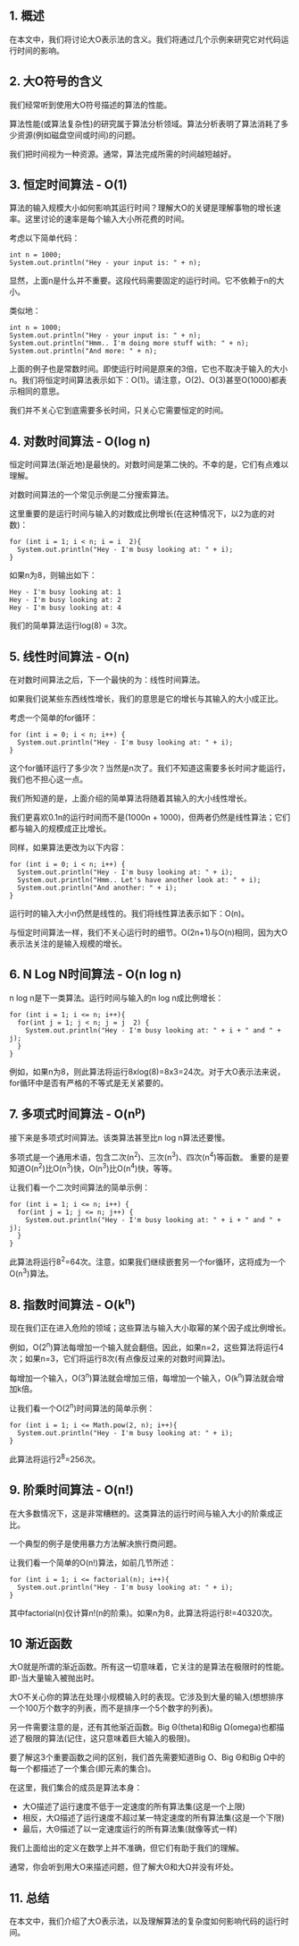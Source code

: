 ## 1. 概述

在本文中，我们将讨论大O表示法的含义。我们将通过几个示例来研究它对代码运行时间的影响。

## 2. 大O符号的含义

我们经常听到使用大O符号描述的算法的性能。

算法性能(或算法复杂性)的研究属于算法分析领域。算法分析表明了算法消耗了多少资源(例如磁盘空间或时间)的问题。

我们把时间视为一种资源。通常，算法完成所需的时间越短越好。

## 3. 恒定时间算法 - O(1)

算法的输入规模大小如何影响其运行时间？理解大O的关键是理解事物的增长速率。这里讨论的速率是每个输入大小所花费的时间。

考虑以下简单代码：

```
int n = 1000;
System.out.println("Hey - your input is: " + n);
```

显然，上面n是什么并不重要。这段代码需要固定的运行时间。它不依赖于n的大小。

类似地：

```
int n = 1000;
System.out.println("Hey - your input is: " + n);
System.out.println("Hmm.. I'm doing more stuff with: " + n);
System.out.println("And more: " + n);
```

上面的例子也是常数时间。即使运行时间是原来的3倍，它也不取决于输入的大小n。我们将恒定时间算法表示如下：O(1)。请注意，O(2)、O(3)甚至O(1000)都表示相同的意思。

我们并不关心它到底需要多长时间，只关心它需要恒定的时间。

## 4. 对数时间算法 - O(log n)

恒定时间算法(渐近地)是最快的。对数时间是第二快的。不幸的是，它们有点难以理解。

对数时间算法的一个常见示例是二分搜索算法。

这里重要的是运行时间与输入的对数成比例增长(在这种情况下，以2为底的对数)：

```
for (int i = 1; i < n; i = i  2){
  System.out.println("Hey - I'm busy looking at: " + i);
}
```

如果n为8，则输出如下：

```
Hey - I'm busy looking at: 1
Hey - I'm busy looking at: 2
Hey - I'm busy looking at: 4
```

我们的简单算法运行log(8) = 3次。

## 5. 线性时间算法 - O(n)

在对数时间算法之后，下一个最快的为：线性时间算法。

如果我们说某些东西线性增长，我们的意思是它的增长与其输入的大小成正比。

考虑一个简单的for循环：

```
for (int i = 0; i < n; i++) {
  System.out.println("Hey - I'm busy looking at: " + i);
}
```

这个for循环运行了多少次？当然是n次了。我们不知道这需要多长时间才能运行，我们也不担心这一点。

我们所知道的是，上面介绍的简单算法将随着其输入的大小线性增长。

我们更喜欢0.1n的运行时间而不是(1000n + 1000)，但两者仍然是线性算法；它们都与输入的规模成正比增长。

同样，如果算法更改为以下内容：

```
for (int i = 0; i < n; i++) {
  System.out.println("Hey - I'm busy looking at: " + i);
  System.out.println("Hmm.. Let's have another look at: " + i);
  System.out.println("And another: " + i);
}
```

运行时的输入大小n仍然是线性的。我们将线性算法表示如下：O(n)。

与恒定时间算法一样，我们不关心运行时的细节。O(2n+1)与O(n)相同，因为大O表示法关注的是输入规模的增长。

## 6. N Log N时间算法 - O(n log n)

n log n是下一类算法。运行时间与输入的n log n成比例增长：

```
for (int i = 1; i <= n; i++){
  for(int j = 1; j < n; j = j  2) {
    System.out.println("Hey - I'm busy looking at: " + i + " and " + j);
  }
}
```

例如，如果n为8，则此算法将运行8xlog(8)=8x3=24次。对于大O表示法来说，for循环中是否有严格的不等式是无关紧要的。

## 7. 多项式时间算法 - O(n<sup>p</sup>)

接下来是多项式时间算法。该类算法甚至比n log n算法还要慢。

多项式是一个通用术语，包含二次(n<sup>2</sup>)、三次(n<sup>3</sup>)、四次(n<sup>4</sup>)等函数。
重要的是要知道O(n<sup>2</sup>)比O(n<sup>3</sup>)快，O(n<sup>3</sup>)比O(n<sup>4</sup>)快，等等。

让我们看一个二次时间算法的简单示例：

```
for (int i = 1; i <= n; i++) {
  for(int j = 1; j <= n; j++) {
    System.out.println("Hey - I'm busy looking at: " + i + " and " + j);
  }
}
```

此算法将运行8<sup>2</sup>=64次。注意，如果我们继续嵌套另一个for循环，这将成为一个O(n<sup>3</sup>)算法。

## 8. 指数时间算法 - O(k<sup>n</sup>)

现在我们正在进入危险的领域；这些算法与输入大小取幂的某个因子成比例增长。

例如，O(2<sup>n</sup>)算法每增加一个输入就会翻倍。因此，如果n=2，这些算法将运行4次；如果n=3，它们将运行8次(有点像反过来的对数时间算法)。

每增加一个输入，O(3<sup>n</sup>)算法就会增加三倍，每增加一个输入，O(k<sup>n</sup>)算法就会增加k倍。

让我们看一个O(2<sup>n</sup>)时间算法的简单示例：

```
for (int i = 1; i <= Math.pow(2, n); i++){
  System.out.println("Hey - I'm busy looking at: " + i);
}
```

此算法将运行2<sup>8</sup>=256次。

## 9. 阶乘时间算法 - O(n!)

在大多数情况下，这是非常糟糕的。这类算法的运行时间与输入大小的阶乘成正比。

一个典型的例子是使用暴力方法解决旅行商问题。

让我们看一个简单的O(n!)算法，如前几节所述：

```
for (int i = 1; i <= factorial(n); i++){
  System.out.println("Hey - I'm busy looking at: " + i);
}
```

其中factorial(n)仅计算n!(n的阶乘)。如果n为8，此算法将运行8!=40320次。

## 10 渐近函数

大O就是所谓的渐近函数。所有这一切意味着，它关注的是算法在极限时的性能。即-当大量输入被抛出时。

大O不关心你的算法在处理小规模输入时的表现。它涉及到大量的输入(想想排序一个100万个数字的列表，而不是排序一个5个数字的列表)。

另一件需要注意的是，还有其他渐近函数。Big Θ(theta)和Big Ω(omega)也都描述了极限的算法(记住，这只意味着巨大输入的极限)。

要了解这3个重要函数之间的区别，我们首先需要知道Big O、Big Θ和Big Ω中的每一个都描述了一个集合(即元素的集合)。

在这里，我们集合的成员是算法本身：

+ 大O描述了运行速度不低于一定速度的所有算法集(这是一个上限)
+ 相反，大Ω描述了运行速度不超过某一特定速度的所有算法集(这是一个下限)
+ 最后，大Θ描述了以一定速度运行的所有算法集(就像等式一样)

我们上面给出的定义在数学上并不准确，但它们有助于我们的理解。

通常，你会听到用大O来描述问题，但了解大Θ和大Ω并没有坏处。

## 11. 总结

在本文中，我们介绍了大O表示法，以及理解算法的复杂度如何影响代码的运行时间。